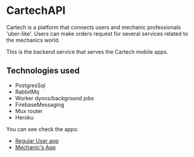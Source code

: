 # CartechAPI

Cartech is a platform that connects users and mechanic professionals 'uber-like'. Users can make orders request for several services related to the mechanics world.

This is the backend service that serves the Cartech mobile apps.

## Technologies used
- PostgresSql
- RabbitMq
- Worker dynos/background jobs
- FirebaseMessaging
- Mux router
- Heroku


You can see check the apps:
- [Regular User app](https://github.com/syned13/CartechAPP)
- [Mechanic's App](https://github.com/syned13/CartechMechanicAPP)
